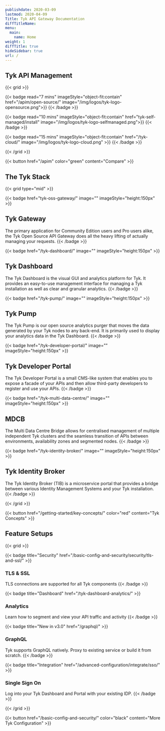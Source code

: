 ```yaml
---
publishdate: 2020-03-09
lastmod: 2020-04-09
Title: Tyk API Gateway Documentation
diffTitleName:
menu:
  main:
    name: Home
weight: 1
diffTitle: true
hideSidebar: true
url: /
---
```


<div class="products">

## Tyk API Management

{{< grid >}}

{{< badge read="7 mins" imageStyle="object-fit:contain" href="/apim/open-source/" image="/img/logos/tyk-logo-opensource.png">}}
{{< /badge >}}

{{< badge read="10 mins" imageStyle="object-fit:contain" href="tyk-self-managed/install" image="/img/logos/tyk-logo-selfmanaged.png">}}
{{< /badge >}}

{{< badge read="15 mins" imageStyle="object-fit:contain" href="/tyk-cloud/" image="/img/logos/tyk-logo-cloud.png" >}}
{{< /badge >}}


{{< /grid >}}

{{< button href="/apim" color="green" content="Compare" >}}

## The Tyk Stack

{{< grid type="mid" >}}

{{< badge href="tyk-oss-gateway/" image="" imageStyle="height:150px" >}}
## Tyk Gateway

The primary application for Community Edition users and Pro users alike, the Tyk Open Source API Gateway does all the heavy lifting of actually managing your requests.
{{< /badge >}}

{{< badge href="/tyk-dashboard/" image="" imageStyle="height:150px" >}}
## Tyk Dashboard

The Tyk Dashboard is the visual GUI and analytics platform for Tyk. It provides an easy-to-use management interface for managing a Tyk installation as well as clear and granular analytics.
{{< /badge >}}

{{< badge href="/tyk-pump/" image="" imageStyle="height:150px" >}}
## Tyk Pump

The Tyk Pump is our open source analytics purger that moves the data generated by your Tyk nodes to any back-end. It is primarily used to display your analytics data in the Tyk Dashboard.
{{< /badge >}}

{{< badge href="/tyk-developer-portal/" image="" imageStyle="height:150px" >}}
## Tyk Developer Portal

The Tyk Developer Portal is a small CMS-like system that enables you to expose a facade of your APIs and then allow third-party developers to register and use your APIs.
{{< /badge >}}

{{< badge href="/tyk-multi-data-centre/" image="" imageStyle="height:150px" >}}
## MDCB

The Multi Data Centre Bridge allows for centralised management of multiple independent Tyk clusters and the seamless transition of APIs between environments, availability zones and segmented nodes.
{{< /badge >}}

{{< badge href="/tyk-identity-broker/" image="" imageStyle="height:150px" >}}
## Tyk Identity Broker

The Tyk Identity Broker (TIB) is a microservice portal that provides a bridge between various Identity Management Systems and your Tyk installation.
{{< /badge >}}

{{< /grid >}}

{{< button href="/getting-started/key-concepts/" color="red" content="Tyk Concepts" >}}

## Feature Setups

{{< grid >}}

{{< badge title="Security" href="/basic-config-and-security/security/tls-and-ssl/" >}}
### TLS & SSL

TLS connections are supported for all Tyk components
{{< /badge >}}

{{< badge title="Dashboard" href="/tyk-dashboard-analytics/" >}}
### Analytics

Learn how to segment and view your API traffic and activity
{{< /badge >}}

{{< badge title="New in v3.0" href="/graphql/" >}}
### GraphQL

Tyk supports GraphQL natively. Proxy to existing service or build it from scratch.
{{< /badge >}}

{{< badge title="Integration" href="/advanced-configuration/integrate/sso/" >}}
### Single Sign On

Log into your Tyk Dashboard and Portal with your existing IDP.
{{< /badge >}}

{{< /grid >}}

{{< button href="/basic-config-and-security/" color="black" content="More Tyk Configuration" >}}

</div>
